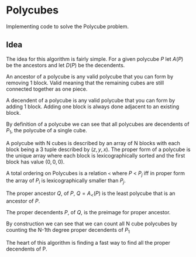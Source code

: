 # Polycubes
Implementing code to solve the Polycube problem.

## Idea

The idea for this algorithm is fairly simple. For a given polycube $P$ let $A(P)$ be the ancestors and let $D(P)$ be the decendents.

An ancestor of a polycube is any valid polycube that you can form by removing 1 block. Valid meaning that the remaining cubes are still connected together as one piece.

A decendent of a polycube is any valid polycube that you can form by adding 1 block. Adding one block is always done adjacent to an existing block.

By definition of a polycube we can see that all polycubes are decendents of $P_1$, the polycube of a single cube.

A polycube with N cubes is described by an array of N blocks with each block being a 3 tuple described by $(z,y,x)$. The proper form of a polycube is the unique array where each block is lexicographically sorted and the first block has value $(0, 0, 0)$.

A total ordering on Polycubes is a relation `<` where $P$ < $P_j$ iff in proper form the array of $P_i$ is lexicographically smaller than $P_j$.

The proper ancestor $Q$, of $P$, $Q=A_<(P)$ is the least polycube that is an ancestor of $P$.

The proper decendents $P$, of $Q$, is the preimage for proper ancestor.

By construction we can see that we can count all N cube polycubes by counting the N-1th degree proper decendents of $P_1$

The heart of this algorithm is finding a fast way to find all the proper decendents of P.
